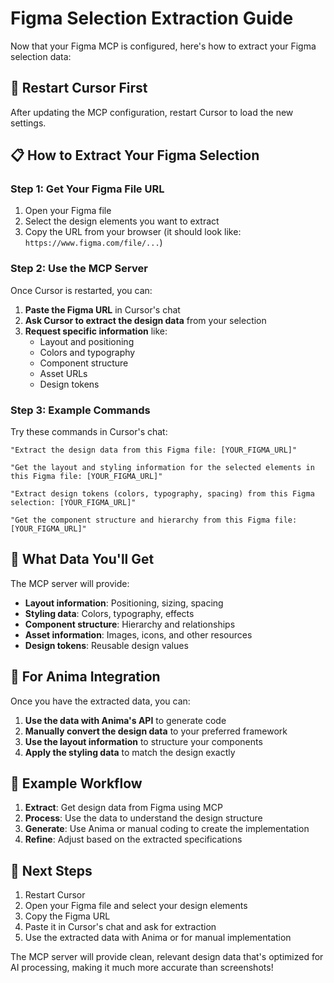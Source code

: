 # Figma Selection Extraction Guide

Now that your Figma MCP is configured, here's how to extract your Figma selection data:

## 🔄 Restart Cursor First

After updating the MCP configuration, restart Cursor to load the new settings.

## 📋 How to Extract Your Figma Selection

### Step 1: Get Your Figma File URL

1. Open your Figma file
2. Select the design elements you want to extract
3. Copy the URL from your browser (it should look like: `https://www.figma.com/file/...`)

### Step 2: Use the MCP Server

Once Cursor is restarted, you can:

1. **Paste the Figma URL** in Cursor's chat
2. **Ask Cursor to extract the design data** from your selection
3. **Request specific information** like:
   - Layout and positioning
   - Colors and typography
   - Component structure
   - Asset URLs
   - Design tokens

### Step 3: Example Commands

Try these commands in Cursor's chat:

```
"Extract the design data from this Figma file: [YOUR_FIGMA_URL]"
```

```
"Get the layout and styling information for the selected elements in this Figma file: [YOUR_FIGMA_URL]"
```

```
"Extract design tokens (colors, typography, spacing) from this Figma selection: [YOUR_FIGMA_URL]"
```

```
"Get the component structure and hierarchy from this Figma file: [YOUR_FIGMA_URL]"
```

## 🎯 What Data You'll Get

The MCP server will provide:

- **Layout information**: Positioning, sizing, spacing
- **Styling data**: Colors, typography, effects
- **Component structure**: Hierarchy and relationships
- **Asset information**: Images, icons, and other resources
- **Design tokens**: Reusable design values

## 🔧 For Anima Integration

Once you have the extracted data, you can:

1. **Use the data with Anima's API** to generate code
2. **Manually convert the design data** to your preferred framework
3. **Use the layout information** to structure your components
4. **Apply the styling data** to match the design exactly

## 📝 Example Workflow

1. **Extract**: Get design data from Figma using MCP
2. **Process**: Use the data to understand the design structure
3. **Generate**: Use Anima or manual coding to create the implementation
4. **Refine**: Adjust based on the extracted specifications

## 🚀 Next Steps

1. Restart Cursor
2. Open your Figma file and select your design elements
3. Copy the Figma URL
4. Paste it in Cursor's chat and ask for extraction
5. Use the extracted data with Anima or for manual implementation

The MCP server will provide clean, relevant design data that's optimized for AI processing, making it much more accurate than screenshots!

